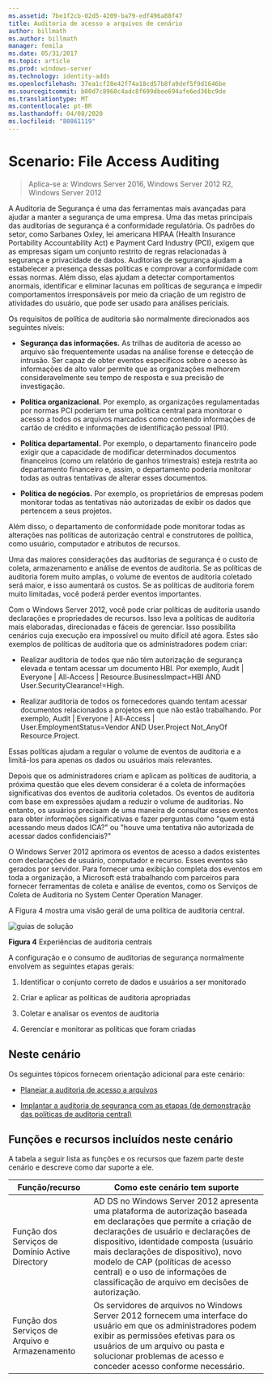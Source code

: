 ```yaml
---
ms.assetid: 7be1f2cb-02d5-4209-ba79-edf496a88f47
title: Auditoria de acesso a arquivos de cenário
author: billmath
ms.author: billmath
manager: femila
ms.date: 05/31/2017
ms.topic: article
ms.prod: windows-server
ms.technology: identity-adds
ms.openlocfilehash: 37ea1cf28e42f74a18cd57b8fa9def5f9d1646be
ms.sourcegitcommit: b00d7c8968c4adc8f699dbee694afe6ed36bc9de
ms.translationtype: MT
ms.contentlocale: pt-BR
ms.lasthandoff: 04/08/2020
ms.locfileid: "80861119"
---
```

# <a name="scenario-file-access-auditing"></a>Scenario: File Access Auditing

>Aplica-se a: Windows Server 2016, Windows Server 2012 R2, Windows Server 2012

A Auditoria de Segurança é uma das ferramentas mais avançadas para ajudar a manter a segurança de uma empresa. Uma das metas principais das auditorias de segurança é a conformidade regulatória. Os padrões do setor, como Sarbanes Oxley, lei americana HIPAA (Health Insurance Portability Accountability Act) e Payment Card Industry (PCI), exigem que as empresas sigam um conjunto restrito de regras relacionadas à segurança e privacidade de dados. Auditorias de segurança ajudam a estabelecer a presença dessas políticas e comprovar a conformidade com essas normas. Além disso, elas ajudam a detectar comportamentos anormais, identificar e eliminar lacunas em políticas de segurança e impedir comportamentos irresponsáveis por meio da criação de um registro de atividades do usuário, que pode ser usado para análises periciais.  
  
Os requisitos de política de auditoria são normalmente direcionados aos seguintes níveis:  
  
-   **Segurança das informações.** As trilhas de auditoria de acesso ao arquivo são frequentemente usadas na análise forense e detecção de intrusão. Ser capaz de obter eventos específicos sobre o acesso às informações de alto valor permite que as organizações melhorem consideravelmente seu tempo de resposta e sua precisão de investigação.  
  
-   **Política organizacional.** Por exemplo, as organizações regulamentadas por normas PCI poderiam ter uma política central para monitorar o acesso a todos os arquivos marcados como contendo informações de cartão de crédito e informações de identificação pessoal (PII).  
  
-   **Política departamental.** Por exemplo, o departamento financeiro pode exigir que a capacidade de modificar determinados documentos financeiros (como um relatório de ganhos trimestrais) esteja restrita ao departamento financeiro e, assim, o departamento poderia monitorar todas as outras tentativas de alterar esses documentos.  
  
-   **Política de negócios.** Por exemplo, os proprietários de empresas podem monitorar todas as tentativas não autorizadas de exibir os dados que pertencem a seus projetos.  
  
Além disso, o departamento de conformidade pode monitorar todas as alterações nas políticas de autorização central e construtores de política, como usuário, computador e atributos de recursos.  
  
Uma das maiores considerações das auditorias de segurança é o custo de coleta, armazenamento e análise de eventos de auditoria. Se as políticas de auditoria forem muito amplas, o volume de eventos de auditoria coletado será maior, e isso aumentará os custos. Se as políticas de auditoria forem muito limitadas, você poderá perder eventos importantes.  
  
Com o Windows Server 2012, você pode criar políticas de auditoria usando declarações e propriedades de recursos. Isso leva a políticas de auditoria mais elaboradas, direcionadas e fáceis de gerenciar. Isso possibilita cenários cuja execução era impossível ou muito difícil até agora. Estes são exemplos de políticas de auditoria que os administradores podem criar:  
  
-   Realizar auditoria de todos que não têm autorização de segurança elevada e tentam acessar um documento HBI. Por exemplo, Audit | Everyone | All-Access | Resource.BusinessImpact=HBI AND User.SecurityClearance!=High.  
  
-   Realizar auditoria de todos os fornecedores quando tentam acessar documentos relacionados a projetos em que não estão trabalhando. Por exemplo, Audit | Everyone | All-Access | User.EmploymentStatus=Vendor AND User.Project Not_AnyOf Resource.Project.  
  
Essas políticas ajudam a regular o volume de eventos de auditoria e a limitá-los para apenas os dados ou usuários mais relevantes.  
  
Depois que os administradores criam e aplicam as políticas de auditoria, a próxima questão que eles devem considerar é a coleta de informações significativas dos eventos de auditoria coletados. Os eventos de auditoria com base em expressões ajudam a reduzir o volume de auditorias. No entanto, os usuários precisam de uma maneira de consultar esses eventos para obter informações significativas e fazer perguntas como "quem está acessando meus dados ICA?" ou "houve uma tentativa não autorizada de acessar dados confidenciais?"  
  
 O Windows Server 2012 aprimora os eventos de acesso a dados existentes com declarações de usuário, computador e recurso. Esses eventos são gerados por servidor. Para fornecer uma exibição completa dos eventos em toda a organização, a Microsoft está trabalhando com parceiros para fornecer ferramentas de coleta e análise de eventos, como os Serviços de Coleta de Auditoria no System Center Operation Manager.  
  
A Figura 4 mostra uma visão geral de uma política de auditoria central.  
  
![guias de solução](media/Scenario--File-Access-Auditing/DynamicAccessControl_RevGuide_4.JPG)  
  
**Figura 4** Experiências de auditoria centrais  
  
A configuração e o consumo de auditorias de segurança normalmente envolvem as seguintes etapas gerais:  
  
1.  Identificar o conjunto correto de dados e usuários a ser monitorado  
  
2.  Criar e aplicar as políticas de auditoria apropriadas  
  
3.  Coletar e analisar os eventos de auditoria  
  
4.  Gerenciar e monitorar as políticas que foram criadas  
  
## <a name="in-this-scenario"></a>Neste cenário  
Os seguintes tópicos fornecem orientação adicional para este cenário:  
  
-   [Planejar a auditoria de acesso a arquivos](Plan-for-File-Access-Auditing.md)  
  
-   [Implantar a auditoria de segurança com as etapas &#40;de demonstração das políticas de auditoria central&#41;](Deploy-Security-Auditing-with-Central-Audit-Policies--Demonstration-Steps-.md)  
  
## <a name="roles-and-features-included-in-this-scenario"></a><a name="BKMK_NEW"></a>Funções e recursos incluídos neste cenário  
A tabela a seguir lista as funções e os recursos que fazem parte deste cenário e descreve como dar suporte a ele.  
  
|Função/recurso|Como este cenário tem suporte|  
|-----------------|---------------------------------|  
|Função dos Serviços de Domínio Active Directory|AD DS no Windows Server 2012 apresenta uma plataforma de autorização baseada em declarações que permite a criação de declarações de usuário e declarações de dispositivo, identidade composta (usuário mais declarações de dispositivo), novo modelo de CAP (políticas de acesso central) e o uso de informações de classificação de arquivo em decisões de autorização.|  
|Função dos Serviços de Arquivo e Armazenamento|Os servidores de arquivos no Windows Server 2012 fornecem uma interface do usuário em que os administradores podem exibir as permissões efetivas para os usuários de um arquivo ou pasta e solucionar problemas de acesso e conceder acesso conforme necessário.|  
  


